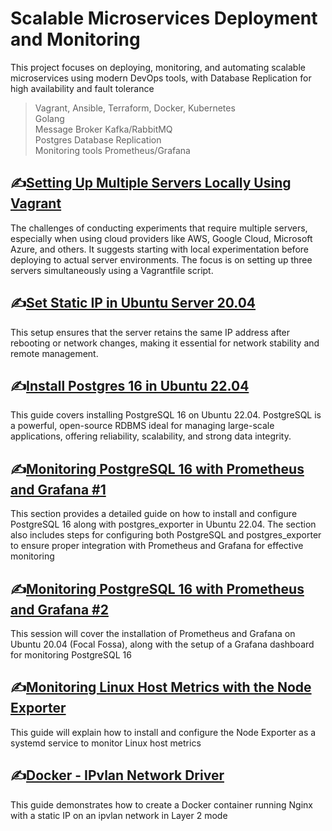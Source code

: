 # Scalable Microservices Deployment and Monitoring
This project focuses on deploying, monitoring, and automating scalable microservices using modern DevOps tools, with Database Replication for high availability and fault tolerance

> Vagrant, Ansible, Terraform, Docker, Kubernetes<br>
> Golang <br>
> Message Broker Kafka/RabbitMQ<br>Postgres Database 
> Replication<br>
> Monitoring tools Prometheus/Grafana


## :writing_hand:[Setting Up Multiple Servers Locally Using Vagrant](https://github.com/anang5u/virtualization-and-development-tools/tree/main/multi-server)
The challenges of conducting experiments that require multiple servers, especially when using cloud providers like AWS, Google Cloud, Microsoft Azure, and others. It suggests starting with local experimentation before deploying to actual server environments. The focus is on setting up three servers simultaneously using a Vagrantfile script.

## :writing_hand:[Set Static IP in Ubuntu Server 20.04](https://github.com/anang5u/scalable-microservices-deployment-and-monitoring/tree/main/set-static-ip-ubuntu)

This setup ensures that the server retains the same IP address after rebooting or network changes, making it essential for network stability and remote management.

## :writing_hand:[Install Postgres 16 in Ubuntu 22.04](https://github.com/anang5u/scalable-microservices-deployment-and-monitoring/tree/main/install-postgres-16)

This guide covers installing PostgreSQL 16 on Ubuntu 22.04. PostgreSQL is a powerful, open-source RDBMS ideal for managing large-scale applications, offering reliability, scalability, and strong data integrity.

## :writing_hand:[Monitoring PostgreSQL 16 with Prometheus and Grafana #1](https://github.com/anang5u/scalable-microservices-deployment-and-monitoring/tree/main/postgres16-monitoring)

This section provides a detailed guide on how to install and configure PostgreSQL 16 along with postgres_exporter in Ubuntu 22.04. The section also includes steps for configuring both PostgreSQL and postgres_exporter to ensure proper integration with Prometheus and Grafana for effective monitoring


## :writing_hand:[Monitoring PostgreSQL 16 with Prometheus and Grafana #2](https://github.com/anang5u/scalable-microservices-deployment-and-monitoring/tree/main/prometheus-grafana)

This session will cover the installation of Prometheus and Grafana on Ubuntu 20.04 (Focal Fossa), along with the setup of a Grafana dashboard for monitoring PostgreSQL 16

## :writing_hand:[Monitoring Linux Host Metrics with the Node Exporter](https://github.com/anang5u/scalable-microservices-deployment-and-monitoring/tree/main/server-monitoring)

This guide will explain how to install and configure the Node Exporter as a systemd service to monitor Linux host metrics

## :writing_hand:[Docker - IPvlan Network Driver](https://github.com/anang5u/scalable-microservices-deployment-and-monitoring/tree/main/docker-network)

This guide demonstrates how to create a Docker container running Nginx with a static IP on an ipvlan network in Layer 2 mode